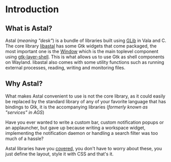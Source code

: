 # Introduction

## What is Astal?

Astal (_meaning "desk"_) is a bundle of libraries built using [GLib](https://docs.gtk.org/glib/) in Vala and C.
The core library [libastal](https://aylur.github.io/libastal) has some Gtk widgets that come packaged,
the most important one is the [Window](https://aylur.github.io/libastal/class.Window.html) which is the main toplevel component using [gtk-layer-shell](https://github.com/wmww/gtk-layer-shell).
This is what allows us to use Gtk as shell components on Wayland.
libastal also comes with some utility functions such as running external processes,
reading, writing and monitoring files.

## Why Astal?

What makes Astal convenient to use is not the core library, as it could easily be replaced
by the standard library of any of your favorite language that has bindings to Gtk, it is the
accompanying libraries (_formerly known as "services" in AGS_)

Have you ever wanted to write a custom bar, custom notification popups
or an applauncher, but gave up because writing a workspace widget,
implementing the notification daemon or handling a search filter was too much of a hassle?

Astal libraries have you [covered](/astal/libraries/overview), you don't have to worry about these,
you just define the layout, style it with CSS and that's it.

